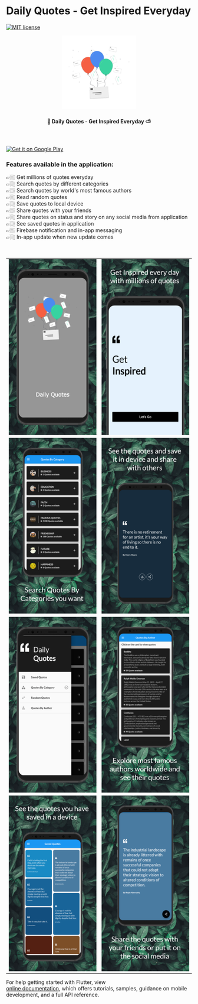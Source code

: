# Daily Quotes - Get Inspired Everyday

[![MIT license](http://img.shields.io/badge/license-MIT-brightgreen.svg)](http://opensource.org/licenses/MIT)

<div align="center">
    <img src="assets/images/icon.png" width=200> 
</div>

<h4 align="center">
 🥰 Daily Quotes - Get Inspired Everyday ⛅️
</h4>

<br/>
<br/>

<a href="https://play.google.com/store/apps/details?id=app.dailyquotes.jt">
 <img alt='Get it on Google Play' src='https://play.google.com/intl/en_gb/badges/images/generic/en_badge_web_generic.png' width="230">
</a>

<div align="left">
    <h3>Features available in the application:</h3>
    👉🏼 Get millions of quotes everyday
	<br/>
    👉🏼 Search quotes by different categories
	<br/>
    👉🏼 Search quotes by world's most famous authors
	<br/>
    👉🏼 Read random quotes
	<br/>
    👉🏼 Save quotes to local device
	<br/>
    👉🏼 Share quotes with your friends
	<br/>
    👉🏼 Share quotes on status and story on any social media from application
	<br/>
    👉🏼 See saved quotes in application
	<br/>
    👉🏼 Firebase notification and in-app messaging
	<br/>
    👉🏼 In-app update when new update comes
	<br/>
</div>

<br/>
<br/>

<div style="text-align: center">
	<table>
		<tr>
			<td style="text-align: center"><img src="dailyquotes/mockup/1.png" width="600"/></td>
			<td style="text-align: center"><img src="dailyquotes/mockup/2.png" width="610"/></td>
		</tr>
		<tr>
			<td style="text-align: center"><img src="dailyquotes/mockup/3.png" width="600"/></td>
			<td style="text-align: center"><img src="dailyquotes/mockup/4.png" width="610"/></td>
		</tr>
		<tr>
			<td style="text-align: center"><img src="dailyquotes/mockup/5.png" width="610"/></td>
			<td style="text-align: center"><img src="dailyquotes/mockup/6.png" width="610"/></td>
		</tr>
		<tr>
			<td style="text-align: center"><img src="dailyquotes/mockup/7.png" width="610"/></td>
			<td style="text-align: center"><img src="dailyquotes/mockup/8.png" width="610"/></td>
		</tr>
	</table>
</div>

For help getting started with Flutter, view  
[online documentation](https://flutter.io/docs), which offers tutorials,
samples, guidance on mobile development, and a full API reference.
